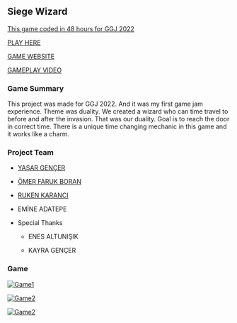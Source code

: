 ## Siege Wizard
[This game coded in 48 hours for GGJ 2022](https://globalgamejam.org/2022/games/siege-wizard-3) 

[PLAY HERE](https://benyasar.itch.io/siege-wizard "itch.io") 

[GAME WEBSITE](https://yasargencer.github.io/SiegeWizard.html "Game Website")

[GAMEPLAY VIDEO](https://www.youtube.com/watch?v=KKMR9Y4kY-o "Game Video")

### Game Summary
This project was made for GGJ 2022. And it was my first game jam experience. Theme was duality. We created a wizard who can time travel to before and after the invasion. That was our duality. Goal is to reach the door in correct time. There is a unique time changing mechanic in this game and it works like a charm.


### Project Team

- [YAŞAR GENÇER](https://github.com/YasarGencer "YAŞAR GENÇER")

- [ÖMER FARUK BORAN](https://github.com/omerboran63 "ÖMER FARUK BORAN")

- [RUKEN KARANCI](https://github.com/Karanci "RUKEN KARANCI")

- EMİNE ADATEPE

- Special Thanks
	- ENES ALTUNIŞIK
	
	- KAYRA GENÇER

### Game

[![Game1](https://yasargencer.github.io/img/SiegeWizard01.jpg "Game1")](https://benyasar.itch.io/siege-wizard "Game1")

[![Game2](https://yasargencer.github.io/img/SiegeWizard02.jpg "Game1")](https://benyasar.itch.io/siege-wizard "Game2")

[![Game2](https://yasargencer.github.io/img/SiegeWizard03.jpg "Game1")](https://benyasar.itch.io/siege-wizard "Game3")
